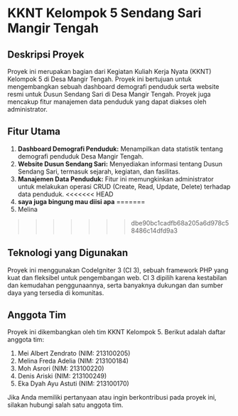 # KKNT Kelompok 5 Sendang Sari Mangir Tengah

## Deskripsi Proyek

Proyek ini merupakan bagian dari Kegiatan Kuliah Kerja Nyata (KKNT) Kelompok 5 di Desa Mangir Tengah. Proyek ini bertujuan untuk mengembangkan sebuah dashboard demografi penduduk serta website resmi untuk Dusun Sendang Sari di Desa Mangir Tengah. Proyek juga mencakup fitur manajemen data penduduk yang dapat diakses oleh administrator.

## Fitur Utama

1. **Dashboard Demografi Penduduk:** Menampilkan data statistik tentang demografi penduduk Desa Mangir Tengah.
2. **Website Dusun Sendang Sari:** Menyediakan informasi tentang Dusun Sendang Sari, termasuk sejarah, kegiatan, dan fasilitas.
3. **Manajemen Data Penduduk:** Fitur ini memungkinkan administrator untuk melakukan operasi CRUD (Create, Read, Update, Delete) terhadap data penduduk.
<<<<<<< HEAD
4. **saya juga bingung mau diisi apa**
=======
5. Melina
>>>>>>> dbe90bc1cadfb68a205a6d978c58486c14dfd9a3

## Teknologi yang Digunakan

Proyek ini menggunakan CodeIgniter 3 (CI 3), sebuah framework PHP yang kuat dan fleksibel untuk pengembangan web. CI 3 dipilih karena kestabilan dan kemudahan penggunaannya, serta banyaknya dukungan dan sumber daya yang tersedia di komunitas.

## Anggota Tim

Proyek ini dikembangkan oleh tim KKNT Kelompok 5. Berikut adalah daftar anggota tim:

1. Mei Albert Zendrato (NIM: 213100205)
2. Melina Freda Adelia (NIM: 213100184)
3. Moh Asrori (NIM: 213100220)
4. Denis Ariski (NIM: 213100249)
5. Eka Dyah Ayu Astuti (NIM: 213100170)

Jika Anda memiliki pertanyaan atau ingin berkontribusi pada proyek ini, silakan hubungi salah satu anggota tim.
